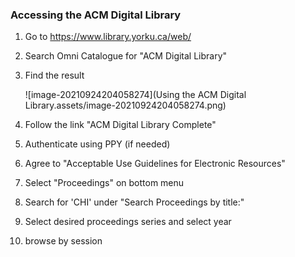 ### Accessing the ACM Digital Library



1. Go to https://www.library.yorku.ca/web/

2. Search Omni Catalogue for "ACM Digital Library"

3. Find the result

   ![image-20210924204058274](Using the ACM Digital Library.assets/image-20210924204058274.png)

4. Follow the link "ACM Digital Library Complete"

5. Authenticate using PPY (if needed)

6. Agree to "Acceptable Use Guidelines for Electronic Resources"

7. Select "Proceedings" on bottom menu

8. Search for 'CHI' under "Search Proceedings by title:"

9. Select desired proceedings series and select year

10. browse by session

